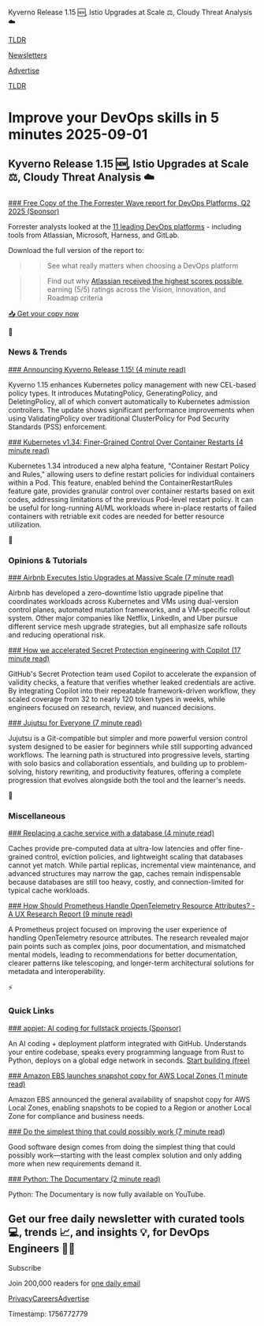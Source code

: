 Kyverno Release 1.15 🆕, Istio Upgrades at Scale ⚖️, Cloudy Threat Analysis ☁️

[TLDR](/)

[Newsletters](/newsletters)

[Advertise](https://advertise.tldr.tech/)

[TLDR](/)

# Improve your DevOps skills in 5 minutes 2025-09-01

## Kyverno Release 1.15 🆕, Istio Upgrades at Scale ⚖️, Cloudy Threat Analysis ☁️

### 

[### Free Copy of the The Forrester Wave report for DevOps Platforms, Q2 2025 (Sponsor)](https://www.atlassian.com/forrester/forrester-wave-devops?utm_source=newsletter-email&amp;utm_medium=email&amp;utm_campaign=P:jira-service-management*O:clm*C:newsl*H:fy26q1*I:tldr-forrester-devops*&amp;utm_sfdc-campaign_id=701QB00000SlmhHYAR)

Forrester analysts looked at the [11 leading DevOps platforms](https://www.atlassian.com/forrester/forrester-wave-devops?utm_source=newsletter-email&utm_medium=email&utm_campaign=P:jira-service-management*O:clm*C:newsl*H:fy26q1*I:tldr-forrester-devops*&utm_sfdc-campaign_id=701QB00000SlmhHYAR) - including tools from Atlassian, Microsoft, Harness, and GitLab.

Download the full version of the report to:

>> See what really matters when choosing a DevOps platform

>> Find out why [Atlassian received the highest scores possible](https://www.atlassian.com/forrester/forrester-wave-devops?utm_source=newsletter-email&utm_medium=email&utm_campaign=P:jira-service-management*O:clm*C:newsl*H:fy26q1*I:tldr-forrester-devops*&utm_sfdc-campaign_id=701QB00000SlmhHYAR), earning (5/5) ratings across the Vision, Innovation, and Roadmap criteria

[📥 Get your copy now](https://www.atlassian.com/forrester/forrester-wave-devops?utm_source=newsletter-email&utm_medium=email&utm_campaign=P:jira-service-management*O:clm*C:newsl*H:fy26q1*I:tldr-forrester-devops*&utm_sfdc-campaign_id=701QB00000SlmhHYAR)

📱

### News & Trends

[### Announcing Kyverno Release 1.15! (4 minute read)](https://www.cncf.io/blog/2025/08/30/announcing-kyverno-release-1-15/?utm_source=tldrdevops)

Kyverno 1.15 enhances Kubernetes policy management with new CEL-based policy types. It introduces MutatingPolicy, GeneratingPolicy, and DeletingPolicy, all of which convert automatically to Kubernetes admission controllers. The update shows significant performance improvements when using ValidatingPolicy over traditional ClusterPolicy for Pod Security Standards (PSS) enforcement.

[### Kubernetes v1.34: Finer-Grained Control Over Container Restarts (4 minute read)](https://kubernetes.io/blog/2025/08/29/kubernetes-v1-34-per-container-restart-policy/?utm_source=tldrdevops)

Kubernetes 1.34 introduced a new alpha feature, "Container Restart Policy and Rules," allowing users to define restart policies for individual containers within a Pod. This feature, enabled behind the ContainerRestartRules feature gate, provides granular control over container restarts based on exit codes, addressing limitations of the previous Pod-level restart policy. It can be useful for long-running AI/ML workloads where in-place restarts of failed containers with retriable exit codes are needed for better resource utilization.

🚀

### Opinions & Tutorials

[### Airbnb Executes Istio Upgrades at Massive Scale (7 minute read)](https://www.infoq.com/news/2025/08/airbnb-istio-upgrade/?utm_source=tldrdevops)

Airbnb has developed a zero-downtime Istio upgrade pipeline that coordinates workloads across Kubernetes and VMs using dual-version control planes, automated mutation frameworks, and a VM-specific rollout system. Other major companies like Netflix, LinkedIn, and Uber pursue different service mesh upgrade strategies, but all emphasize safe rollouts and reducing operational risk.

[### How we accelerated Secret Protection engineering with Copilot (17 minute read)](https://github.blog/ai-and-ml/github-copilot/how-we-accelerated-secret-protection-engineering-with-copilot/?utm_source=tldrdevops)

GitHub's Secret Protection team used Copilot to accelerate the expansion of validity checks, a feature that verifies whether leaked credentials are active. By integrating Copilot into their repeatable framework-driven workflow, they scaled coverage from 32 to nearly 120 token types in weeks, while engineers focused on research, review, and nuanced decisions.

[### Jujutsu for Everyone (7 minute read)](https://jj-for-everyone.github.io/?utm_source=tldrdevops)

Jujutsu is a Git-compatible but simpler and more powerful version control system designed to be easier for beginners while still supporting advanced workflows. The learning path is structured into progressive levels, starting with solo basics and collaboration essentials, and building up to problem-solving, history rewriting, and productivity features, offering a complete progression that evolves alongside both the tool and the learner's needs.

🎁

### Miscellaneous

[### Replacing a cache service with a database (4 minute read)](https://avi.im/blag/2025/db-cache/?utm_source=tldrdevops)

Caches provide pre-computed data at ultra-low latencies and offer fine-grained control, eviction policies, and lightweight scaling that databases cannot yet match. While partial replicas, incremental view maintenance, and advanced structures may narrow the gap, caches remain indispensable because databases are still too heavy, costly, and connection-limited for typical cache workloads.

[### How Should Prometheus Handle OpenTelemetry Resource Attributes? - A UX Research Report (9 minute read)](https://opentelemetry.io/blog/2025/ux-research-prometheus-otel/?utm_source=tldrdevops)

A Prometheus project focused on improving the user experience of handling OpenTelemetry resource attributes. The research revealed major pain points such as complex joins, poor documentation, and mismatched mental models, leading to recommendations for better documentation, clearer patterns like telescoping, and longer-term architectural solutions for metadata and interoperability.

⚡️

### Quick Links

[### appjet: AI coding for fullstack projects (Sponsor)](https://appjet.ai/?tdlr1&amp;utm_source=tldrdevops)

An AI coding + deployment platform integrated with GitHub. Understands your entire codebase, speaks every programming language from Rust to Python, deploys on a global edge network in seconds. [Start building (free)](https://appjet.ai/?tdlr1)

[### Amazon EBS launches snapshot copy for AWS Local Zones (1 minute read)](https://aws.amazon.com/about-aws/whats-new/2025/08/amazon-ebs-launches-snapshot-copy-aws-local-zones/?utm_source=tldrdevops)

Amazon EBS announced the general availability of snapshot copy for AWS Local Zones, enabling snapshots to be copied to a Region or another Local Zone for compliance and business needs.

[### Do the simplest thing that could possibly work (7 minute read)](https://www.seangoedecke.com/the-simplest-thing-that-could-possibly-work/?utm_source=tldrdevops)

Good software design comes from doing the simplest thing that could possibly work—starting with the least complex solution and only adding more when new requirements demand it.

[### Python: The Documentary (2 minute read)](https://lwn.net/Articles/1035537/?utm_source=tldrdevops)

Python: The Documentary is now fully available on YouTube.

## Get our free daily newsletter with curated tools 💻, trends 📈, and insights 💡, for DevOps Engineers 👨‍💻

Subscribe

Join 200,000 readers for [one daily email](/api/latest/devops)

[Privacy](/privacy)[Careers](https://jobs.ashbyhq.com/tldr.tech)[Advertise](/devops/advertise)

Timestamp: 1756772779